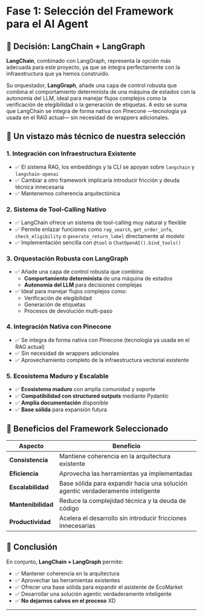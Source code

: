 # Fase 1: Selección del Framework para el AI Agent

## 🎯 Decisión: LangChain + LangGraph

**LangChain**, combinado con LangGraph, representa la opción más adecuada para este proyecto, ya que se integra perfectamente con la infraestructura que ya hemos construido. 

Su orquestador, **LangGraph**, añade una capa de control robusta que combina el comportamiento determinista de una máquina de estados con la autonomía del LLM, ideal para manejar flujos complejos como la verificación de elegibilidad o la generación de etiquetas. A esto se suma que LangChain se integra de forma nativa con Pinecone —tecnología ya usada en el RAG actual— sin necesidad de wrappers adicionales.
## 🔧 Un vistazo más técnico de nuestra selección

### 1. **Integración con Infraestructura Existente**
- ✅ El sistema RAG, los embeddings y la CLI se apoyan sobre `langchain` y `langchain-openai`
- ✅ Cambiar a otro framework implicaría introducir fricción y deuda técnica innecesaria
- ✅ Mantenemos coherencia arquitectónica

### 2. **Sistema de Tool-Calling Nativo**
- ✅ LangChain ofrece un sistema de tool-calling muy natural y flexible
- ✅ Permite enlazar funciones como `rag_search`, `get_order_info`, `check_eligibility` o `generate_return_label` directamente al modelo
- ✅ Implementación sencilla con `@tool` o `ChatOpenAI().bind_tools()`

### 3. **Orquestación Robusta con LangGraph**
- ✅ Añade una capa de control robusta que combina:
  - **Comportamiento determinista** de una máquina de estados
  - **Autonomía del LLM** para decisiones complejas
- ✅ Ideal para manejar flujos complejos como:
  - Verificación de elegibilidad
  - Generación de etiquetas
  - Procesos de devolución multi-paso

### 4. **Integración Nativa con Pinecone**
- ✅ Se integra de forma nativa con Pinecone (tecnología ya usada en el RAG actual)
- ✅ Sin necesidad de wrappers adicionales
- ✅ Aprovechamiento completo de la infraestructura vectorial existente

### 5. **Ecosistema Maduro y Escalable**
- ✅ **Ecosistema maduro** con amplia comunidad y soporte
- ✅ **Compatibilidad con structured outputs** mediante Pydantic
- ✅ **Amplia documentación** disponible
- ✅ **Base sólida** para expansión futura

## 🚀 Beneficios del Framework Seleccionado

| Aspecto | Beneficio |
|---------|-----------|
| **Consistencia** | Mantiene coherencia en la arquitectura existente |
| **Eficiencia** | Aprovecha las herramientas ya implementadas |
| **Escalabilidad** | Base sólida para expandir hacia una solución agentic verdaderamente inteligente |
| **Mantenibilidad** | Reduce la complejidad técnica y la deuda de código |
| **Productividad** | Acelera el desarrollo sin introducir fricciones innecesarias |

## 🎯 Conclusión

En conjunto, **LangChain + LangGraph** permite:

- ✅ Mantener coherencia en la arquitectura
- ✅ Aprovechar las herramientas existentes  
- ✅ Ofrecer una base sólida para expandir el asistente de EcoMarket
- ✅ Desarrollar una solución agentic verdaderamente inteligente
- ✅ **No dejarnos calvos en el proceso** XD

---

